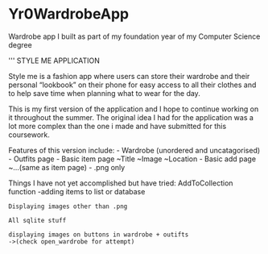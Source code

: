 # Yr0WardrobeApp
Wardrobe app I built as part of my foundation year of my Computer Science degree

'''
STYLE ME APPLICATION

Style me is a fashion app where users can store their wardrobe and
their personal “lookbook” on their phone for easy access to all their
clothes and to help save time when planning what to wear for the day. 

This is my first version of the application and I hope to continue
working on it throughout the summer. The original idea I had for the
application was a lot more complex than the one i made and have
submitted for this coursework.

Features of this version include:
    - Wardrobe (unordered and uncatagorised)
    - Outfits page
    - Basic item page
      ~Title
      ~Image
      ~Location
    - Basic add page
      ~...(same as item page)
    - .png only

Things I have not yet accomplished but have tried:
    AddToCollection function
    -adding items to list or database

    Displaying images other than .png

    All sqlite stuff
    
    displaying images on buttons in wardrobe + outifts
    ->(check open_wardrobe for attempt)
	

